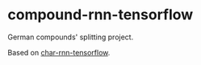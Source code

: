 compound-rnn-tensorflow
===

German compounds' splitting project.
  
Based on [char-rnn-tensorflow](https://github.com/sherjilozair/char-rnn-tensorflow).
